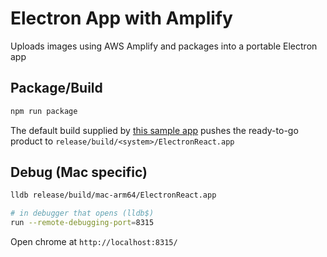 # Electron App with Amplify
Uploads images using AWS Amplify and packages into a portable Electron app


## Package/Build
```bash
npm run package
```

The default build supplied by [this sample app](https://github.com/electron-react-boilerplate/electron-react-boilerplate) pushes the ready-to-go product to `release/build/<system>/ElectronReact.app`


## Debug (Mac specific)
```bash
lldb release/build/mac-arm64/ElectronReact.app

# in debugger that opens (lldb$)
run --remote-debugging-port=8315
```
Open chrome at `http://localhost:8315/`